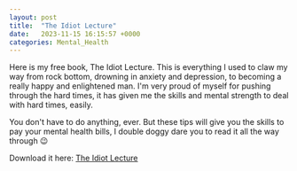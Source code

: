 ```yaml
---
layout: post
title:  "The Idiot Lecture"
date:   2023-11-15 16:15:57 +0000
categories: Mental_Health
---
```



Here is my free book, The Idiot Lecture.
This is everything I used to claw my way from rock bottom, drowning in anxiety and depression, to becoming a really happy and enlightened man. I'm very proud of myself for pushing through the hard times, it has given me the skills and mental strength to deal with hard times, easily.

You don't have to do anything, ever. But these tips will give you the skills to pay your mental health bills, I double doggy dare you to read it all the way through 😉

Download it here: [The Idiot Lecture](/assets/The-Idiot-Lecture-TwpZen.pdf)